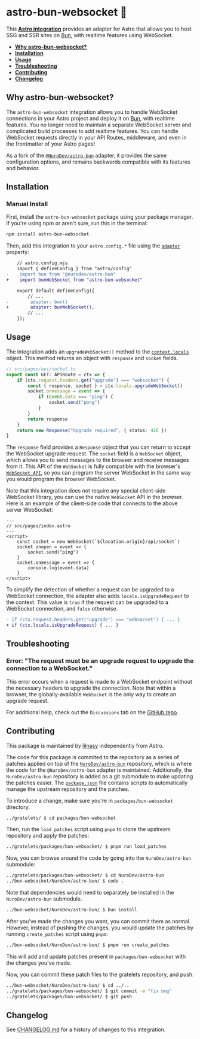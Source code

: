 # astro-bun-websocket 🔌

This **[Astro integration][astro-integration]** provides an adapter for Astro that allows you to host SSG and SSR sites on [Bun](https://bun.sh), with realtime features using WebSocket.

- <strong>[Why astro-bun-websocket?](#why-astro-bun-websocket)</strong>
- <strong>[Installation](#installation)</strong>
- <strong>[Usage](#usage)</strong>
- <strong>[Troubleshooting](#troubleshooting)</strong>
- <strong>[Contributing](#contributing)</strong>
- <strong>[Changelog](#changelog)</strong>

## Why astro-bun-websocket?

The `astro-bun-websocket` integration allows you to handle WebSocket connections in your Astro project and deploy it on [Bun](https://bun.sh), with realtime features. You no longer need to maintain a separate WebSocket server and complicated build processes to add realtime features. You can handle WebSocket requests directly in your API Routes, middleware, and even in the frontmatter of your Astro pages!

As a fork of the [`@NuroDev/astro-bun`](https://github.com/NuroDev/astro-bun/blob/main/package/README.md) adapter, it provides the same configuration options, and remains backwards compatible with its features and behavior.

## Installation

### Manual Install

First, install the `astro-bun-websocket` package using your package manager. If you're using npm or aren't sure, run this in the terminal:

```sh
npm install astro-bun-websocket
```

Then, add this integration to your `astro.config.*` file using the [`adapter`](https://docs.astro.build/en/reference/configuration-reference/#adapter) property:

```diff lang="js" "bunWs()"
    // astro.config.mjs
    import { defineConfig } from "astro/config"
-    import bun from "@nurodev/astro-bun"
+    import bunWebSocket from "astro-bun-websocket"

    export default defineConfig({
        // ...
-        adapter: bun()
+        adapter: bunWebSocket(),
        // ...
    });
```

## Usage

The integration adds an `upgradeWebSocket()` method to the [`context.locals`](https://docs.astro.build/en/guides/middleware/#storing-data-in-contextlocals) object. This method returns an object with `response` and `socket` fields.

```ts
// src/pages/api/socket.ts
export const GET: APIRoute = ctx => {
    if (ctx.request.headers.get("upgrade") === "websocket") {
        const { response, socket } = ctx.locals.upgradeWebSocket()
        socket.onmessage = event => {
            if (event.data === "ping") {
                socket.send("pong")
            }
        }
        return response
    }
    return new Response("Upgrade required", { status: 426 })
}
```

The `response` field provides a `Response` object that you can return to accept the WebSocket upgrade request. The `socket` field is a `WebSocket` object, which allows you to send messages to the browser and receive messages from it. This API of the `WebSocket` is fully compatible with the browser's [`WebSocket API`](https://developer.mozilla.org/en-US/docs/Web/API/WebSocket), so you can program the server WebSocket in the same way you would program the browser WebSocket.

Note that this integration does not require any special client-side WebSocket library, you can use the native `WebSocket` API in the browser. Here is an example of the client-side code that connects to the above server WebSocket:

```astro
---
// src/pages/index.astro
---
<script>
    const socket = new WebSocket(`${location.origin}/api/socket`)
    socket onopen = event => {
        socket.send("ping")
    }
    socket.onmessage = event => {
        console.log(event.data)
    }
</script>
```

To simplify the detection of whether a request can be upgraded to a WebSocket connection, the adapter also adds `locals.isUpgradeRequest` to the context. This value is `true` if the request can be upgraded to a WebSocket connection, and `false` otherwise.

```diff lang="ts"
- if (ctx.request.headers.get("upgrade") === "websocket") { ... }
+ if (ctx.locals.isUpgradeRequest) { ... }
```

## Troubleshooting

### Error: "The request must be an upgrade request to upgrade the connection to a WebSocket."

This error occurs when a request is made to a WebSocket endpoint without the necessary headers to upgrade the connection. Note that within a browser, the globally-available `WebSocket` is the only way to create an upgrade request.

For additional help, check out the `Discussions` tab on the [GitHub repo](https://github.com/lilnasy/gratelets/discussions).

## Contributing

This package is maintained by [lilnasy](https://github.com/lilnasy) independently from Astro.

The code for this package is commited to the repository as a series of patches applied on top of the [`NuroDev/astro-bun`](https://github.com/NuroDev/astro-bun) repository, which is where the code for the `@NuroDev/astro-bun` adapter is maintained. Additionally, the `NuroDev/astro-bun` repository is added as a git submodule to make updating the patches easier. The [`package.json`](https://github.com/lilnasy/gratelets/blob/main/packages/bun-websocket/package.json#L34-L38) file contains scripts to automatically manage the upstream repository and the patches.

To introduce a change, make sure you're in `packages/bun-websocket` directory:
```bash
../gratelets/ $ cd packages/bun-websocket
```
Then, run the `load_patches` script using `pnpm` to clone the upstream repository and apply the patches:
```bash
../gratelets/packages/bun-websocket/ $ pnpm run load_patches
```
Now, you can browse around the code by going into the `NuroDev/astro-bun` submodule:
```bash
../gratelets/packages/bun-websocket/ $ cd NuroDev/astro-bun
../bun-websocket/NuroDev/astro-bun/ $ code .
```
Note that dependencies would need to separately be installed in the `NuroDev/astro-bun` submodule.
```bash
../bun-websocket/NuroDev/astro-bun/ $ bun install
```
After you've made the changes you want, you can commit them as normal. However, instead of pushing the changes, you would update the patches by running `create_patches` script using `pnpm`:
```bash
../bun-websocket/NuroDev/astro-bun/ $ pnpm run create_patches
```
This will add and update patches present in `packages/bun-websocket` with the changes you've made.

Now, you can commit these patch files to the gratelets repository, and push.
```bash
../bun-websocket/NuroDev/astro-bun/ $ cd ../..
../gratelets/packages/bun-websocket/ $ git commit -m "fix bug"
../gratelets/packages/bun-websocket/ $ git push
```

## Changelog

See [CHANGELOG.md](https://github.com/lilnasy/gratelets/blob/main/packages/bun-websocket/CHANGELOG.md) for a history of changes to this integration.

[astro-integration]: https://docs.astro.build/en/guides/integrations-guide/